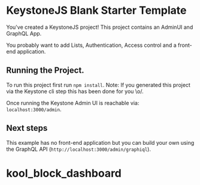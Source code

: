 # KeystoneJS Blank Starter Template

You've created a KeystoneJS project! This project contains an AdminUI and GraphQL App.

You probably want to add Lists, Authentication, Access control and a front-end application.

## Running the Project.

To run this project first run `npm install`. Note: If you generated this project via the Keystone cli step this has been done for you \\o/.

Once running the Keystone Admin UI is reachable via: `localhost:3000/admin`.

## Next steps

This example has no front-end application but you can build your own using the GraphQL API (`http://localhost:3000/admin/graphiql`).
# kool_block_dashboard
